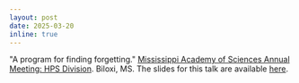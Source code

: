 ```yaml
---
layout: post
date: 2025-03-20
inline: true
---
```


"A program for finding forgetting." [Mississippi Academy of Sciences Annual Meeting: HPS Division](https://loighic.net/mas_hps/2025program/). Biloxi, MS. The slides for this talk are available [here](https://loighic.net/assets/pdf/20/program_forgetting--MAS--2025.pdf).